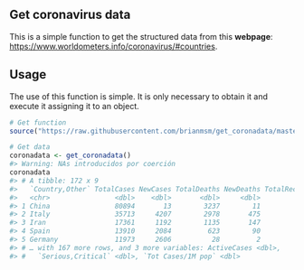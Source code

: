 
## Get coronavirus data

This is a simple function to get the structured data from this
**webpage**: <https://www.worldometers.info/coronavirus/#countries>.

## Usage

The use of this function is simple. It is only necessary to obtain it
and execute it assigning it to an object.

``` r
# Get function
source("https://raw.githubusercontent.com/brianmsm/get_coronadata/master/get_coronadata.R")

# Get data
coronadata <- get_coronadata()
#> Warning: NAs introducidos por coerción
coronadata
#> # A tibble: 172 x 9
#>   `Country,Other` TotalCases NewCases TotalDeaths NewDeaths TotalRecovered
#>   <chr>                <dbl>    <dbl>       <dbl>     <dbl>          <dbl>
#> 1 China                80894       13        3237        11          69614
#> 2 Italy                35713     4207        2978       475           4025
#> 3 Iran                 17361     1192        1135       147           5710
#> 4 Spain                13910     2084         623        90           1081
#> 5 Germany              11973     2606          28         2             86
#> # … with 167 more rows, and 3 more variables: ActiveCases <dbl>,
#> #   `Serious,Critical` <dbl>, `Tot Cases/1M pop` <dbl>
```
